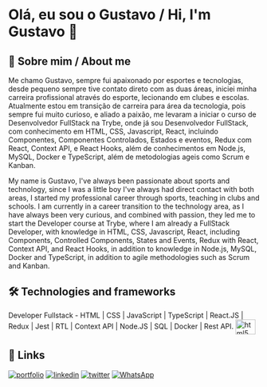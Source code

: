 
# Olá, eu sou o Gustavo / Hi, I'm Gustavo 👋


## 🚀 Sobre mim / About me
Me chamo Gustavo, sempre fui apaixonado por esportes e tecnologias, desde pequeno sempre tive contato direto com as duas áreas, iniciei minha carreira profissional através do esporte, lecionando em clubes e escolas. Atualmente estou em transição de carreira para área da tecnologia, pois sempre fui muito curioso, e aliado a paixão, me levaram a iniciar o curso de Desenvolvedor FullStack na Trybe, onde já sou Desenvolvedor FullStack, com conhecimento em HTML, CSS, Javascript, React, incluindo Componentes, Componentes Controlados, Estados e eventos, Redux com React, Context API, e React Hooks, além de conhecimentos em Node.js, MySQL, Docker e TypeScript, além de metodologias ageis como Scrum e Kanban.

My name is Gustavo, I've always been passionate about sports and technology, since I was a little boy I've always had direct contact with both areas, I started my professional career through sports, teaching in clubs and schools. I am currently in a career transition to the technology area, as I have always been very curious, and combined with passion, they led me to start the Developer course at Trybe, where I am already a FullStack Developer, with knowledge in HTML, CSS, Javascript, React, including Components, Controlled Components, States and Events, Redux with React, Context API, and React Hooks, in addition to knowledge in Node.js, MySQL, Docker and TypeScript, in addition to agile methodologies such as Scrum and Kanban.


## 🛠 Technologies and frameworks
Developer Fullstack - HTML | CSS | JavaScript | TypeScript | React.JS | Redux | Jest | RTL | Context API | Node.JS | SQL | Docker | Rest API.
<img align="center" alt="html5" height="30" width="40" src="https://cdn.jsdelivr.net/gh/devicons/devicon/icons/html5/html5-original.svg" />


## 🔗 Links
[![portfolio](https://img.shields.io/badge/my_portfolio-000?style=for-the-badge&logo=ko-fi&logoColor=white)](https://katherineoelsner.com/)
[![linkedin](https://img.shields.io/badge/linkedin-0A66C2?style=for-the-badge&logo=linkedin&logoColor=white)](https://www.linkedin.com/)
[![twitter](https://img.shields.io/badge/twitter-1DA1F2?style=for-the-badge&logo=twitter&logoColor=white)](https://twitter.com/)
[![WhatsApp](https://img.shields.io/badge/WhatsApp-25D366?style=for-the-badge&logo=whatsapp&logoColor=white)](https://api.whatsapp.com/send?phone=5551996846856)

